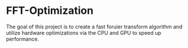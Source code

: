 # FFT-Optimization
The goal of this project is to create a fast foruier transform algorithm and utilize hardware optimizations via the CPU and GPU to speed up performance. 
